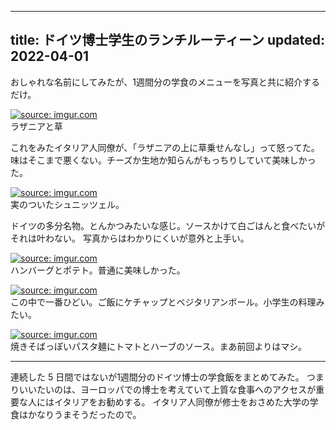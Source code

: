 
---
title: ドイツ博士学生のランチルーティーン
updated: 2022-04-01
---


おしゃれな名前にしてみたが、1週間分の学食のメニューを写真と共に紹介するだけ。

<a href="https://imgur.com/Uv2NcYu"><img src="https://i.imgur.com/Uv2NcYu.png" title="source: imgur.com" /></a>  
ラザニアと草

これをみたイタリア人同僚が、「ラザニアの上に草乗せんなし」って怒ってた。
味はそこまで悪くない。チーズか生地か知らんがもっちりしていて美味しかった。

<a href="https://imgur.com/YBHun76"><img src="https://i.imgur.com/YBHun76.png" title="source: imgur.com" /></a>  
実のついたシュニッツェル。

ドイツの多分名物。とんかつみたいな感じ。ソースかけて白ごはんと食べたいがそれは叶わない。
写真からはわかりにくいが意外と上手い。

<a href="https://imgur.com/AQPDa0Q"><img src="https://i.imgur.com/AQPDa0Q.png" title="source: imgur.com" /></a>  
ハンバーグとポテト。普通に美味しかった。

<a href="https://imgur.com/cP0LhhG"><img src="https://i.imgur.com/cP0LhhG.png" title="source: imgur.com" /></a>  
この中で一番ひどい。ご飯にケチャップとベジタリアンボール。小学生の料理みたい。

<a href="https://imgur.com/joDjE8k"><img src="https://i.imgur.com/joDjE8k.png" title="source: imgur.com" /></a>  
焼きそばっぽいパスタ麺にトマトとハーブのソース。まあ前回よりはマシ。


---

連続した 5 日間ではないが1週間分のドイツ博士の学食飯をまとめてみた。
つまりいいたいのは、ヨーロッパでの博士を考えていて上質な食事へのアクセスが重要な人にはイタリアをお勧めする。
イタリア人同僚が修士をおさめた大学の学食はかなりうまそうだったので。

